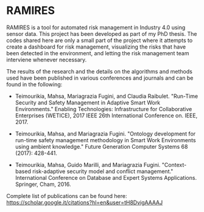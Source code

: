 # RAMIRES

RAMIRES is a tool for automated risk management in Industry 4.0 using sensor data. This project has been developed as part of my PhD thesis. The codes shared here are only a small part of the project where it attempts to create a dashboard for risk management, visualizing the risks that have been detected in the environment, and letting the risk management team interviene whenever necessary.

The results of the research and the details on the algorithms and methods used have been published in various conferences and journals and can be found in the following:

- Teimourikia, Mahsa, Mariagrazia Fugini, and Claudia Raibulet. "Run-Time Security and Safety Management in Adaptive Smart Work Environments." Enabling Technologies: Infrastructure for Collaborative Enterprises (WETICE), 2017 IEEE 26th International Conference on. IEEE, 2017.

- Teimourikia, Mahsa, and Mariagrazia Fugini. "Ontology development for run-time safety management methodology in Smart Work Environments using ambient knowledge." Future Generation Computer Systems 68 (2017): 428-441.

- Teimourikia, Mahsa, Guido Marilli, and Mariagrazia Fugini. "Context-based risk-adaptive security model and conflict management." International Conference on Database and Expert Systems Applications. Springer, Cham, 2016.

Complete list of publications can be found here: https://scholar.google.it/citations?hl=en&user=tH8DvigAAAAJ
